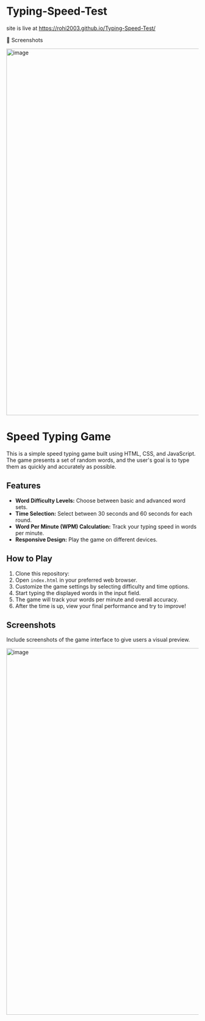 # Typing-Speed-Test

 site is live at https://rohi2003.github.io/Typing-Speed-Test/

 📸 Screenshots

 <img width="960" alt="image" src="https://github.com/Rohi2003/Typing-Speed-Test/assets/87049122/bbdcb124-a808-4041-ba72-ce074136ae25">

 # Speed Typing Game

This is a simple speed typing game built using HTML, CSS, and JavaScript. The game presents a set of random words, and the user's goal is to type them as quickly and accurately as possible.

## Features

- **Word Difficulty Levels:** Choose between basic and advanced word sets.
- **Time Selection:** Select between 30 seconds and 60 seconds for each round.
- **Word Per Minute (WPM) Calculation:** Track your typing speed in words per minute.
- **Responsive Design:** Play the game on different devices.

## How to Play

1. Clone this repository: 
2. Open `index.html` in your preferred web browser.
3. Customize the game settings by selecting difficulty and time options.
4. Start typing the displayed words in the input field.
5. The game will track your words per minute and overall accuracy.
6. After the time is up, view your final performance and try to improve!


## Screenshots

Include screenshots of the game interface to give users a visual preview.

<img width="960" alt="image" src="https://github.com/Rohi2003/Typing-Speed-Test/assets/87049122/c2dfa2d5-126e-4042-a61f-d9b9910a73a7">





